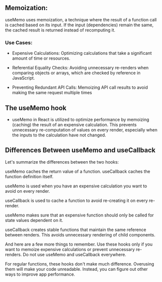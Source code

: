 ## Memoization:

useMemo uses memoization, a technique where the result of a function call is cached based on 
its input. If the input (dependencies) remain the same, the cached result is
returned instead of recomputing it. 


### Use Cases:

- Expensive Calculations:
 Optimizing calculations that take a significant amount of time or resources. 

- Referential Equality Checks:
Avoiding unnecessary re-renders when comparing objects or arrays, which are checked by reference in 
JavaScript. 

- Preventing Redundant API Calls:
Memoizing API call results to avoid making the same request multiple times


## The useMemo hook 

- useMemo in React is utilized to optimize performance by memoizing (caching) the result of an expensive calculation. This prevents unnecessary re-computation of values on every render, especially when the inputs to the calculation have not changed.


## Differences Between useMemo and useCallback
Let's summarize the differences between the two hooks:

useMemo caches the return value of a function. useCallback caches the function definition itself.

useMemo is used when you have an expensive calculation you want to avoid on every render.

useCallback is used to cache a function to avoid re-creating it on every re-render.

useMemo makes sure that an expensive function should only be called for state values dependent on it.

useCallback creates stable functions that maintain the same reference between renders. This avoids unnecessary rendering of child components.

And here are a few more things to remember. Use these hooks only if you want to memoize expensive calculations or prevent unnecessary re-renders. Do not use useMemo and useCallback everywhere.

For regular functions, these hooks don't make much difference. Overusing them will make your code unreadable. Instead, you can figure out other ways to improve app performance.